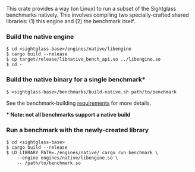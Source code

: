 This crate provides a way (on Linux) to run a subset of the Sightglass
benchmarks natively. This involves compiling two specially-crafted shared
libraries: (1) this engine and (2) the benchmark itself.

### Build the native engine

```console
$ cd <sightglass-base>/engines/native/libengine
$ cargo build --release
$ cp target/release/libnative_bench_api.so ../libengine.so
$ cd -
```

### Build the native binary for a single benchmark*

```console
$ <sightglass-base>/benchmarks/build-native.sh path/to/benchmark
```

See the benchmark-building [requirements](../../benchmarks/README.md) for more
details.

**\* Note: not all benchmarks support a native build**

### Run a benchmark with the newly-created library

```console
$ cd <sightglass-base>
$ cargo build --release
$ LD_LIBRARY_PATH=./engines/native/ cargo run benchmark \
    --engine engines/native/libengine.so \
    -- /path/to/benchmark.so
```

